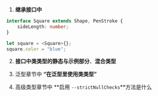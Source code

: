 1. **继承接口中**

```ts
interface Square extends Shape, PenStroke {
    sideLength: number;
}

let square = <Square>{};
square.color = "blue";
```

2. **接口中类类型的静态与示例部分**、**混合类型**

3. 泛型章节中 **“在泛型里使用类类型”**

4. 高级类型章节中 **启用 `--strictNullChecks`**方法是什么